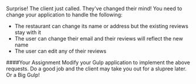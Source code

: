 <!--djw:done-->
Surprise! The client just called. They've changed their mind! You need to change your application to handle the following:
* The restaurant can change its name or address but the existing reviews stay with it
* The user can change their email and their reviews will reflect the new name
* The user can edit any of their reviews

####Your Assignment
Modify your Gulp application to implement the above requests. Do a good job and the client may take you out for a slupree later. Or a Big Gulp!